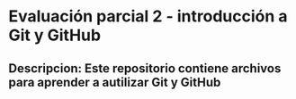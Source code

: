 # Evaluación parcial 2 - introducción a Git y GitHub
## Descripcion: Este repositorio contiene archivos para aprender a autilizar Git y GitHub